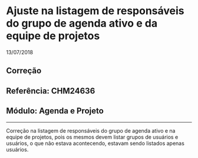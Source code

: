 # Ajuste na listagem de responsáveis do grupo de agenda ativo e da equipe de projetos
13/07/2018
## Correção
## Referência: CHM24636
## Módulo: Agenda e Projeto
***

Correção na listagem de responsáveis do grupo de agenda ativo e na equipe de projetos, pois os mesmos devem listar grupos de usuários e usuários, o que não estava acontecendo, estavam sendo listados apenas usuários.